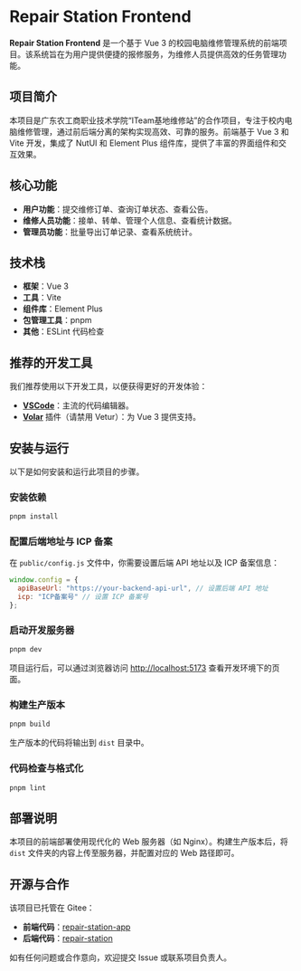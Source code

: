 # Repair Station Frontend

**Repair Station Frontend** 是一个基于 Vue 3 的校园电脑维修管理系统的前端项目。该系统旨在为用户提供便捷的报修服务，为维修人员提供高效的任务管理功能。

## 项目简介

本项目是广东农工商职业技术学院“ITeam基地维修站”的合作项目，专注于校内电脑维修管理，通过前后端分离的架构实现高效、可靠的服务。前端基于 Vue 3 和 Vite 开发，集成了 NutUI 和 Element Plus 组件库，提供了丰富的界面组件和交互效果。

## 核心功能

- **用户功能**：提交维修订单、查询订单状态、查看公告。
- **维修人员功能**：接单、转单、管理个人信息、查看统计数据。
- **管理员功能**：批量导出订单记录、查看系统统计。

## 技术栈

- **框架**：Vue 3
- **工具**：Vite
- **组件库**：Element Plus
- **包管理工具**：pnpm
- **其他**：ESLint 代码检查

## 推荐的开发工具

我们推荐使用以下开发工具，以便获得更好的开发体验：

- **[VSCode](https://code.visualstudio.com/)**：主流的代码编辑器。
- **[Volar](https://marketplace.visualstudio.com/items?itemName=Vue.volar)** 插件（请禁用 Vetur）：为 Vue 3 提供支持。

## 安装与运行

以下是如何安装和运行此项目的步骤。

### 安装依赖

```sh
pnpm install
```

### 配置后端地址与 ICP 备案

在 `public/config.js` 文件中，你需要设置后端 API 地址以及 ICP 备案信息：

```js
window.config = {
  apiBaseUrl: "https://your-backend-api-url", // 设置后端 API 地址
  icp: "ICP备案号" // 设置 ICP 备案号
};
```

### 启动开发服务器

```sh
pnpm dev
```

项目运行后，可以通过浏览器访问 [http://localhost:5173](http://localhost:5173) 查看开发环境下的页面。

### 构建生产版本

```sh
pnpm build
```

生产版本的代码将输出到 `dist` 目录中。

### 代码检查与格式化

```sh
pnpm lint
```

## 部署说明

本项目的前端部署使用现代化的 Web 服务器（如 Nginx）。构建生产版本后，将 `dist` 文件夹的内容上传至服务器，并配置对应的 Web 路径即可。

## 开源与合作

该项目已托管在 Gitee：

- **前端代码**：[repair-station-app](https://gitee.com/gastronome-0_0/repair-station-app)
- **后端代码**：[repair-station](https://gitee.com/gastronome-0_0/repair-station)

如有任何问题或合作意向，欢迎提交 Issue 或联系项目负责人。